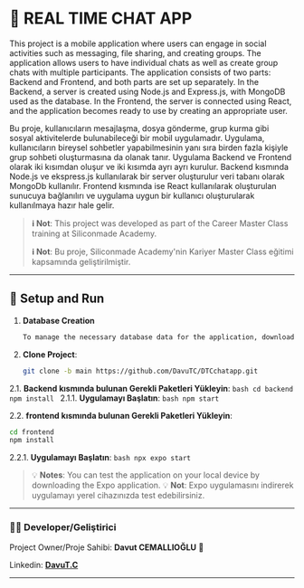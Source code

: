 
# 📱 REAL TIME CHAT APP

This project is a mobile application where users can engage in social activities such as messaging, file sharing, and creating groups. The application allows users to have individual chats as well as create group chats with multiple participants.
The application consists of two parts: Backend and Frontend,
and both parts are set up separately.
In the Backend, a server is created using Node.js and Express.js,
with MongoDB used as the database.
In the Frontend, the server is connected using React,
and the application becomes ready to use by creating an appropriate user.

Bu proje, kullanıcıların mesajlaşma, dosya gönderme, grup kurma gibi sosyal aktivitelerde bulunabileceği bir mobil uygulamadır. Uygulama, kullanıcıların bireysel sohbetler yapabilmesinin yanı sıra birden fazla kişiyle grup sohbeti oluşturmasına da olanak tanır.
Uygulama Backend ve Frontend olarak iki kısımdan oluşur ve iki kısımda ayrı ayrı kurulur. 
Backend kısmında Node.js ve ekspress.js kullanılarak bir server oluşturulur veri tabanı olarak MongoDb kullanılır.
Frontend kısmında ise React kullanılarak oluşturulan sunucuya bağlanılırı ve uygulama uygun bir kullanıcı oluşturularak kullanılmaya hazır hale gelir. 

> **ℹ️ Not**: This project was developed as part of the Career Master Class training at Siliconmade Academy.
> 
> **ℹ️ Not**: Bu proje, Siliconmade Academy'nin Kariyer Master Class eğitimi kapsamında geliştirilmiştir.

---

## 🚀 Setup and Run

1. **Database Creation**
   ```bash
   To manage the necessary database data for the application, download MongoDb and install it on your computer. 
   ```

2. **Clone Project**:
   ```bash
   git clone -b main https://github.com/DavuTC/DTCchatapp.git
   ```

2.1. **Backend kısmında bulunan Gerekli Paketleri Yükleyin**:
     ```bash
     cd backend
     npm install
     ```
2.1.1. **Uygulamayı Başlatın**:
       ```bash
       npm start
       ```

2.2. **frontend kısmında bulunan Gerekli Paketleri Yükleyin**:
   ```bash
   cd frontend
   npm install
   ```
2.2.1. **Uygulamayı Başlatın**:
       ```bash
       npx expo start
       ```

> 💡 **Notes**: You can test the application on your local device by downloading the Expo application.
> 💡 **Not**: Expo uygulamasını indirerek uygulamayı yerel cihazınızda test edebilirsiniz.

---

### 👨‍💻 Developer/Geliştirici

Project Owner/Proje Sahibi: **Davut CEMALLIOĞLU** 👋

Linkedin: [**DavuT.C**](https://www.linkedin.com/in/davutc/)

---
